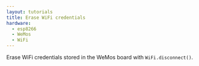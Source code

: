 ```yaml
---
layout: tutorials
title: Erase WiFi credentials
hardware:
  - esp8266
  - WeMos
  - WiFi
---
```


Erase WiFi credentials stored in the WeMos board with `WiFi.disconnect()`.
